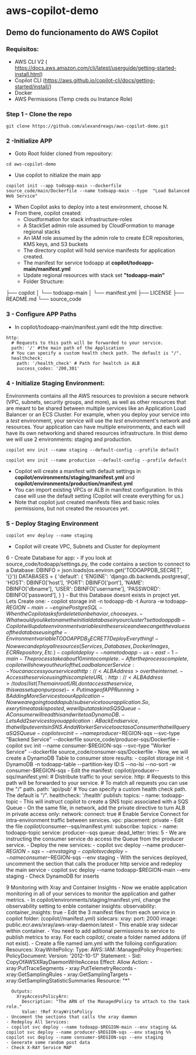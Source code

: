 
# aws-copilot-demo
## Demo do funcionamento do AWS Copilot

### Requisitos:
- AWS CLI V2 ( https://docs.aws.amazon.com/cli/latest/userguide/getting-started-install.html) 
- Copilot CLI (https://aws.github.io/copilot-cli/docs/getting-started/install/)
- Docker
- AWS Permissions (Temp creds ou Instance Role)

### Step 1 - Clone the repo

````
git clone https://github.com/alexandreags/aws-copilot-demo.git
````

### 2 -Initialize APP
  - Goto Root folder cloned from repository:
````
cd aws-copilot-demo
````
- Use copilot to nitialize the main app 
```
copilot init --app todoapp-main --dockerfile source_code/main/Dockerfile --name todoapp-main --type  "Load Balanced Web Service"
```
  - When Copilot asks to deploy into a test environment, choose N.
  - From there, copilot created:
    - Cloudformation for stack infrastructure-roles
    - A StackSet admin role assumed by CloudFormation to manage regional stacks
    - An IAM role assumed by the admin role to create ECR repositories, KMS keys, and S3 buckets
    - The directory copilot will hold service manifests for application created.
    - The manifest for service todoapp at **copilot/todoapp-main/manifest.yml**
    - Update regional resources with stack set **"todoapp-main"**
    - Folder Structure:

├── copilot
	│   └── todoapp-main
	│      └── manifest.yml
	├── LICENSE
	├── README.md
	└── source_code
    
### 3 - Configure APP Paths
   - In copilot/todoapp-main/manifest.yaml edit the http directive:

    http:
      # Requests to this path will be forwarded to your service.
      path: '/' #the main path of the Application
      # You can specify a custom health check path. The default is "/".
      healthcheck:
        path: '/health_check' # Path for healtch in ALB
        success_codes: '200,301'

### 4 - Initialize Staging Environment: 
Environments contains all the AWS resources to provision a secure network (VPC, subnets, security groups, and more), as well as other resources that are meant to be shared between multiple services like an Application Load Balancer or an ECS Cluster. For example, when you deploy your service into a _test_ environment, your service will use the _test_ environment's network and resources. Your application can have multiple environments, and each will have its own networking and shared resources infrastructure.
In thist demo we will use 2 environments: staging and production.
```
copilot env init --name staging --default-config --profile default 
```
```
copilot env init --name production --default-config --profile default 
```
- Copilot will create a manifest with default settings in **copilot/environments/staging/manifest.yml** and **copilot/environments/production/manifest.yml**
- You can import existing VPCs or ALB in manifest configuration. In this case will use the default setting (Copilot will create everything for us.)
- Note that copilot just created manifests files and basic roles permissions, but not created the resources yet.
### 5 - Deploy Staging Environment
```    
copilot env deploy --name staging
```
- Copilot will create VPC, Subnets and Cluster for deployment    

6 - Create Database for app:
    - If you look at source_code/todoapp/settings.py, the code contains a section to connect to a Database:
        DBINFO = json.loads(os.environ.get('TODOAPPDB_SECRET', '{}'))
        DATABASES = {
           'default': {
               'ENGINE': 'django.db.backends.postgresql',
               'HOST': DBINFO['host'],
               'PORT': DBINFO['port'],
               'NAME': DBINFO['dbname'],
               'USER': DBINFO['username'],
               'PASSWORD': DBINFO['password'],
           }
        }
    - But this Database doesnt exists in project yet. Lets Create one:
    - copilot storage init -n todoapp-db -t Aurora -w todoapp-$REGION-main --engine PostgreSQL
    - When the Copilot asks for deletetion behavior, choose yes.
    - What would you like to name the initial database in your cluster? set todoappdb
    - Copilot will update environment variables in the service and we can get the valuess of the database using the
    - Environment variable TODOAPPDB_SECRET
7 Deploy Everything!
    - Now we can deploy all resources (Services, Databases, Docker Images, ECR Repository, Etc.)
    - copilot deploy --name todoapp-us-east-1-main
    - The process take about 10 min to complete.
    - After the process complete, copilot will show you the url of the Loadbalancer Service:
        - You can access your service at http://<ALB Address> over the internet.
    - Access the service using this complete URL: http://<ALB Address>/todos/list (The main root URL dont access the service, this was set up on purpose)
    - <Put image of APP Running>
8 Adding More Services to our Application
    - Now we are going to add a pub/sub service to our application. So, exerytime a task is posted, we will put a task in a SQS Queue
    - A Consumer will read this and write to a DynamoDB.
    - Lets Add 2 services to you application: A BackEnd service, that will put events in SNS. And a Worker Service to act as a Consumer that will query a SQS Queue
    - copilot svc init --name producer-$REGION-sqs --svc-type "Backend Service" --dockerfile source_code/producer-sqs/Dockerfile
    - copilot svc init --name consumer-$REGION-sqs --svc-type "Worker Service" --dockerfile source_code/consumer-sqs/Dockerfile
    - Now, we will create a DynamoDB Table to consumer store results:
    - copilot storage init -t DynamoDB -n todoapp-table --partition-key ID:S --no-lsi --no-sort -w consumer-$REGION-sqs
    - Edit the manifest: copilot/producer-<REGION>-sqs/manifest.yml:
    # Distribute traffic to your service.
        http:
          # Requests to this path will be forwarded to your service.
          # To match all requests you can use the "/" path.
          path: 'api/pub'
          # You can specify a custom health check path. The default is "/".
          healthcheck: '/health'
        publish:
          topics:
            - name: todoapp-topic
    - This will instruct copilot to create a SNS topic associated with a SQS Queue
    - On the same file, in network, add the private directive to turn ALB in private access only:
    network:
      connect: true # Enable Service Connect for intra-environment traffic between services.
      vpc:
        placement: private
    - Edit the file copilot/consumer-<REGION>-sqs/manifest.yml:
    subscribe:
      topics:
        - name: todoapp-topic
          service: producer-<REGION>-sqs
      queue:
        dead_letter:
          tries: 5
    - We are instructing the consumer service do access the Queue from the producer service.
    - Deploy the new services:
    - copilot svc deploy --name producer-$REGION-sqs --env staging
    - copilot svc deploy --name consumer-$REGION-sqs --env staging
    - With the services deployed, uncomment the section that calls the producer http service and redeploy the main service
    - copilot svc deploy --name todoapp-$REGION-main --env staging
    - Check DynamoDB for inserts

9 Monitoring with Xray and Container Insights
    - Now we enable application monitoring in all of your services to monitor the application and gather metrics.
    - In copilot/environments/staging/manifest.yml, change the observability setting to enble container insights:
        observability:
          container_insights: true
    - Edit the 3 manifest files from each service in copilot folder: (copilot/<appname>/manifest.yml)
      sidecars:
        xray:
          port: 2000
          image: public.ecr.aws/xray/aws-xray-daemon:latest
    - This enable xray sidecar within container.
    - You need to add aditional permissions to service to publish metrics to xray. For each copilot/<appname>, create a folder named addons (if not exist).
    - Create a file named iam.yml with the folloing configuration:
      Resources:
        XrayWritePolicy:
          Type: AWS::IAM::ManagedPolicy
          Properties:
            PolicyDocument:
              Version: '2012-10-17'
              Statement:
                - Sid: CopyOfAWSXRayDaemonWriteAccess
                  Effect: Allow
                  Action:
                    - xray:PutTraceSegments
                    - xray:PutTelemetryRecords
                    - xray:GetSamplingRules
                    - xray:GetSamplingTargets
                    - xray:GetSamplingStatisticSummaries
                  Resource: "*"
      
      Outputs:
        XrayAccessPolicyArn:
          Description: "The ARN of the ManagedPolicy to attach to the task role."
          Value: !Ref XrayWritePolicy
    - Uncoment the sections that calls the xray daemon
    - Redeploy All Services:
    - copilot svc deploy --name todoapp-$REGION-main --env staging && copilot svc deploy --name producer-$REGION-sqs --env staging %% copilot svc deploy --name consumer-$REGION-sqs --env staging          
    - Generate some random post data
    - Check X-RAY Service MAP
